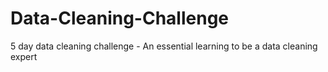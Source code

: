 # Data-Cleaning-Challenge
5 day data cleaning challenge - An essential learning to be a data cleaning expert

